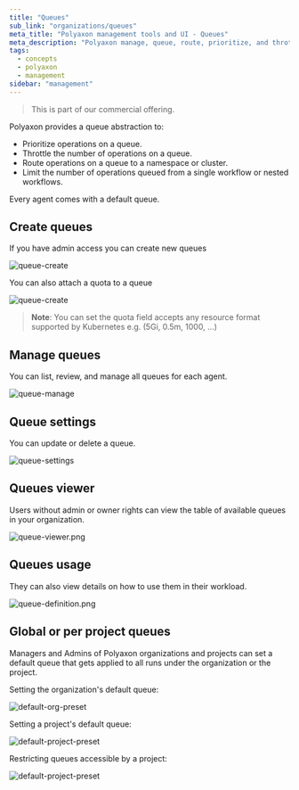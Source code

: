 ```yaml
---
title: "Queues"
sub_link: "organizations/queues"
meta_title: "Polyaxon management tools and UI - Queues"
meta_description: "Polyaxon manage, queue, route, prioritize, and throttle operations."
tags:
  - concepts
  - polyaxon
  - management
sidebar: "management"
---
```


<blockquote class="commercial">This is part of our commercial offering.</blockquote>

Polyaxon provides a queue abstraction to:
  * Prioritize operations on a queue.
  * Throttle the number of operations on a queue.
  * Route operations on a queue to a namespace or cluster.
  * Limit the number of operations queued from a single workflow or nested workflows.


Every agent comes with a default queue.

## Create queues

If you have admin access you can create new queues

![queue-create](../../../../content/images/dashboard/queues/create.png)

You can also attach a quota to a queue

![queue-create](../../../../content/images/dashboard/queues/create-quota.png)

> **Note**: You can set the quota field accepts any resource format supported by Kubernetes e.g. (5Gi, 0.5m, 1000, ...)

## Manage queues

You can list, review, and manage all queues for each agent.

![queue-manage](../../../../content/images/dashboard/queues/manage.png)

## Queue settings

You can update or delete a queue.

![queue-settings](../../../../content/images/dashboard/queues/settings.png)

## Queues viewer

Users without admin or owner rights can view the table of available queues in your organization.

![queue-viewer.png](../../../../content/images/dashboard/queues/viewer.png)

## Queues usage

They can also view details on how to use them in their workload.

![queue-definition.png](../../../../content/images/dashboard/queues/definition.png)


## Global or per project queues

Managers and Admins of Polyaxon organizations and projects can set a default queue that gets applied to all runs under the organization or the project.

Setting the organization's default queue:

![default-org-preset](../../../../content/images/dashboard/queues/default-org-queue.png)

Setting a project's default queue:

![default-project-preset](../../../../content/images/dashboard/queues/default-project-queue.png) 

Restricting queues accessible by a project:

![default-project-preset](../../../../content/images/dashboard/queues/queues-restrictions.png)
